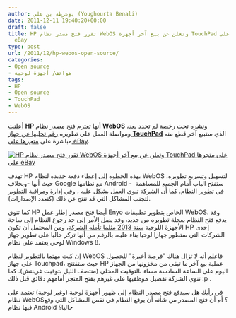 ```yaml
---
author: يوغرطة بن علي (Youghourta Benali)
date: 2011-12-11 19:40:20+00:00
draft: false
title: HP تقرر فتح مصدر نظام WebOS وتعلن عن بيع آخر أجهزة TouchPad على متجرها على
  eBay
type: post
url: /2011/12/hp-webos-open-source/
categories:
- Open source
- هواتف/ أجهزة لوحية
tags:
- HP
- Open source
- TouchPad
- WebOS
---
```


[أعلنت](http://h30507.www3.hp.com/t5/Data-Central/webOS-goes-open-source-FAQ-s/ba-p/103841) **HP** أنها تعتزم فتح مصدر نظام **WebOS** ونشره تحت رخصة لم تحدد بعد، ومواصلة العمل على تطويره [رغم تخليها عن جهاز **TouchPad**](../2011/08/hp-web-os-autonomy-corporation/) الذي ستبيع آخر قطع منه مباشرة على [متجرها على eBay](http://stores.ebay.com/hewlettpackard).




[![HP تقرر فتح مصدر نظام WebOS وتعلن عن بيع آخر أجهزة TouchPad على متجرها على eBay](https://www.it-scoop.com/wp-content/uploads/2011/12/hp-webos-logo..png)
](https://www.it-scoop.com/wp-content/uploads/2011/12/hp-webos-logo..png)




تهدف HP بهذه الخطوة إلى إعطاء دفعة جديدة لنظام WebOS لتسهيل وتسريع تطويره، حيث أنها -وبخلاف Google مع نظامها Android -  ستفتح الباب أمام الجميع للمساهمة في تطوير النظام. كما أن الشركة تنوي العمل بشكل عليه ، وفي إدارة ومراقبة التطوير لتجنب المشاكل التي قد تنتج عن ذلك (كتعدد الإصدارات).




كما تنوي HP أيضا فتح مصدر إطار عمل Enyo الخاص بتطوير تطبيقات WebOS. وقد يدفع فتح النظام بعجلة تطويره من جديد، وقد يصل الأمر إلى حد رجوع النظام إلى ساحة الأجهزة اللوحية [سنة 2013 مثلما تأمله الشركة](http://techcrunch.com/2011/12/09/hps-whitman-well-make-webos-powered-tablets-in-2013/)، ومن المحتمل أن تكون HP إحدى الشركات التي ستطور جهازا لوحيا بناء عليه، بالرغم من أنها تركز حاليا على تطوير جهاز لوحي يعتمد على نظام Windows 8.




إن كنت مهتما بالتطوير لنظام WebOS فاعلم أنه لا تزال هناك "فرصة أخيرة" للحصول على جهاز Touchpad، حيث ستفتتح HP عملية بيع آخر ما تبقى من مخزونها من الجهاز اليوم على الساعة السادسة مساء بالتوقيت المحلي (منتصف الليل بتوقيت غرينتش). كما تنوي الشركة تفضيل موظفيها على غيرهم بفتح المتجر أمامهم دقائق قبل ذلك :p .




في رأيك هل سيدفع فتح مصدر النظام إلى ظهور أجهزة لوحية (وغير لوحية) تعتمد على نظام WebOS؟ أم أن فتح المصدر من شأنه أن يوقع النظام في نفس المشاكل التي وقع فيها نظام Android حاليا؟

